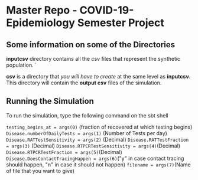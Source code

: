 # Master Repo - COVID-19-Epidemiology Semester Project

## Some information on some of the Directories

**inputcsv** directory contains all the csv files that represent the synthetic population. `

**csv** is a directory that *you will have to create* at the same level as **inputcsv**. This directory will contain the **output csv** files of the simulation. 

## Running the Simulation

To run the simulation,  type the following command on the sbt shell


`testing_begins_at = args(0)` (fraction of recovered at which testing begins)
`Disease.numberOfDailyTests = args(1)` (Number of Tests per day)
`Disease.RATTestSensitivity = args(2)` (Decimal) 
`Disease.RATTestFraction = args(3)` (Decimal)
`Disease.RTPCRTestSensitivity = args(4)`(Decimal)
`Disease.RTPCRTestFraction = args(5)`(Decimal)
`Disease.DoesContactTracingHappen = args(6)`("y" in case contact tracing should happen, "n" in case it should not happen)
`filename = args(7)`(Name of file that you want to give)




